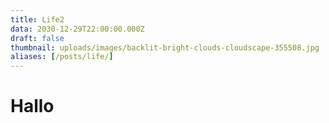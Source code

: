 ```yaml
---
title: Life2
data: 2030-12-29T22:00:00.000Z
draft: false
thumbnail: uploads/images/backlit-bright-clouds-cloudscape-355508.jpg
aliases: [/posts/life/]
---
```

# Hallo